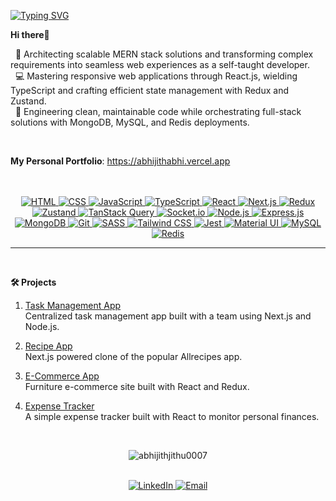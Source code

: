    [![Typing SVG](https://readme-typing-svg.herokuapp.com?font=Architects+Daughter&color=7AF79A&size=30&lines=Hey!+It's+Abhijith!;I'm+a+MERN+Stack+Developer...;An+Aspiring+fullstack+developer+from+india)](https://git.io/typing-svg)


**Hi there👋**

&nbsp;&nbsp;🚀 Architecting scalable MERN stack solutions and transforming complex requirements into seamless web experiences as a self-taught developer.  
&nbsp;&nbsp;💻 Mastering responsive web applications through React.js, wielding TypeScript and crafting efficient state management with Redux and Zustand.  
&nbsp;&nbsp;🌟 Engineering clean, maintainable code while orchestrating full-stack solutions with MongoDB, MySQL, and Redis deployments.  



<br>

**My Personal Portfolio**: https://abhijithabhi.vercel.app

<br>
<br>


<div align="center">
  <a href="https://developer.mozilla.org/en-US/docs/Web/HTML">
    <img alt="HTML" src="https://img.shields.io/badge/HTML5-E34F26?style=for-the-badge&logo=html5&logoColor=white"/>
  </a>
  <a href="https://developer.mozilla.org/en-US/docs/Web/CSS">
    <img alt="CSS" src="https://img.shields.io/badge/CSS3-1572B6?style=for-the-badge&logo=css3&logoColor=white"/>
  </a>
  <a href="https://developer.mozilla.org/en-US/docs/Web/JavaScript">
    <img alt="JavaScript" src="https://img.shields.io/badge/JavaScript-F7DF1E?style=for-the-badge&logo=javascript&logoColor=black"/>
  </a>
  <a href="https://www.typescriptlang.org/">
    <img alt="TypeScript" src="https://img.shields.io/badge/TypeScript-3178C6?style=for-the-badge&logo=typescript&logoColor=white"/>
  </a>
  <a href="https://react.dev/">
    <img alt="React" src="https://img.shields.io/badge/React-61DAFB?style=for-the-badge&logo=react&logoColor=black"/>
  </a>
  <a href="https://nextjs.org/">
    <img alt="Next.js" src="https://img.shields.io/badge/Next.js-000000?style=for-the-badge&logo=next.js&logoColor=white"/>
  </a>
  <a href="https://redux.js.org/">
    <img alt="Redux" src="https://img.shields.io/badge/Redux-764ABC?style=for-the-badge&logo=redux&logoColor=white"/>
  </a>
  <a href="https://zustand-demo.pmnd.rs/">
    <img alt="Zustand" src="https://img.shields.io/badge/Zustand-FF5733?style=for-the-badge&logo=zustand&logoColor=white"/>
  </a>
  <a href="https://tanstack.com/query/latest">
    <img alt="TanStack Query" src="https://img.shields.io/badge/TanStack_Query-FF4154?style=for-the-badge&logo=react-query&logoColor=white"/>
  </a>
  <a href="https://socket.io/">
    <img alt="Socket.io" src="https://img.shields.io/badge/Socket.io-010101?style=for-the-badge&logo=socket.io&logoColor=white"/>
  </a>
  <a href="https://nodejs.org/">
    <img alt="Node.js" src="https://img.shields.io/badge/Node.js-339933?style=for-the-badge&logo=node.js&logoColor=white"/>
  </a>
  <a href="https://expressjs.com/">
    <img alt="Express.js" src="https://img.shields.io/badge/Express.js-000000?style=for-the-badge&logo=express&logoColor=white"/>
  </a>
  <a href="https://www.mongodb.com/">
    <img alt="MongoDB" src="https://img.shields.io/badge/MongoDB-47A248?style=for-the-badge&logo=mongodb&logoColor=white"/>
  </a>
  <a href="https://git-scm.com/">
    <img alt="Git" src="https://img.shields.io/badge/Git-F05032?style=for-the-badge&logo=git&logoColor=white"/>
  </a>
  <a href="https://sass-lang.com/">
    <img alt="SASS" src="https://img.shields.io/badge/SASS-CC6699?style=for-the-badge&logo=sass&logoColor=white"/>
  </a>
  <a href="https://tailwindcss.com/">
    <img alt="Tailwind CSS" src="https://img.shields.io/badge/Tailwind_CSS-38B2AC?style=for-the-badge&logo=tailwind-css&logoColor=white"/>
  </a>
  <a href="https://jestjs.io/">
    <img alt="Jest" src="https://img.shields.io/badge/Jest-C21325?style=for-the-badge&logo=jest&logoColor=white"/>
  </a>
  <a href="https://mui.com/">
    <img alt="Material UI" src="https://img.shields.io/badge/Material--UI-007FFF?style=for-the-badge&logo=mui&logoColor=white"/>
  </a>
  <a href="https://www.mysql.com/">
    <img alt="MySQL" src="https://img.shields.io/badge/MySQL-4479A1?style=for-the-badge&logo=mysql&logoColor=white"/>
  </a>
  <a href="https://redis.io/">
    <img alt="Redis" src="https://img.shields.io/badge/Redis-DC382D?style=for-the-badge&logo=redis&logoColor=white"/>
  </a>
</div>


<hr/>
<br>

**🛠️ Projects**
1. [Task Management App](https://github.com/abhijithjithu0007/Doque-client.git)  
    Centralized task management app built with a team using Next.js and Node.js.

2. [Recipe App](https://github.com/abhijithjithu0007/Allrecipes-clone-client.git)  
   Next.js powered clone of the popular Allrecipes app.

3. [E-Commerce App](https://github.com/abhijithjithu0007/Furniqo-E-Commerce.git)  
   Furniture e-commerce site built with React and Redux.

4. [Expense Tracker](https://github.com/abhijithjithu0007/Vault-IQ-expense-tracker.git)  
   A simple expense tracker built with React to monitor personal finances.

<br>

<p align="center"><img src="https://github-readme-stats.vercel.app/api?username=abhijithjithu0007&theme=gruvbox" alt="abhijithjithu0007"  /></p>

<br>

<div align="center">
  <a href="https://linkedin.com/in/abhijith--v" target="_blank">
    <img src="https://img.shields.io/badge/linkedin-%231E77B5.svg?&style=for-the-badge&logo=linkedin&logoColor=white" alt="LinkedIn" style="margin-bottom: 5px;" />
  </a>
  <a href="mailto:abhijithabhi36151@gmail.com" target="_blank">
    <img src="https://img.shields.io/badge/email-%23EA4335.svg?&style=for-the-badge&logo=gmail&logoColor=white" alt="Email" style="margin-bottom: 5px;" />
  </a>
</div>







